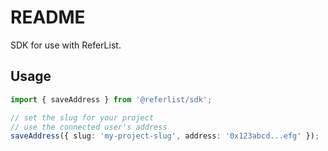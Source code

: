 # README

SDK for use with ReferList.

## Usage

```ts
import { saveAddress } from '@referlist/sdk';

// set the slug for your project
// use the connected user's address
saveAddress({ slug: 'my-project-slug', address: '0x123abcd...efg' });
```
